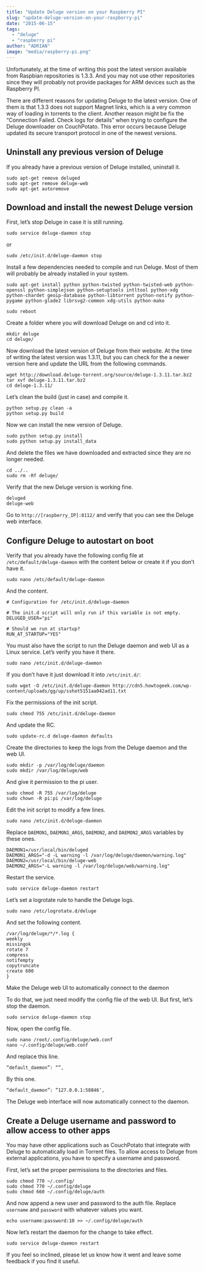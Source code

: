 ```yaml
---
title: "Update Deluge version on your Raspberry PI"
slug: "update-deluge-version-on-your-raspberry-pi"
date: "2015-06-15"
tags:
  - "deluge"
  - "raspberry pi"
author: "ADRIAN"
image: "media/raspberry-pi.png"
---
```


Unfortunately, at the time of writing this post the latest version available from Raspbian repositories is 1.3.3. And you may not use other repositories since they will probably not provide packages for ARM devices such as the Raspberry PI.

There are different reasons for updating Deluge to the latest version. One of them is that 1.3.3 does not support Magnet links, which is a very common way of loading in torrents to the client. Another reason might be fix the “Connection Failed. Check logs for details” when trying to configure the Deluge downloader on CouchPotato. This error occurs because Deluge updated its secure transport protocol in one of the newest versions.

Uninstall any previous version of Deluge
---

If you already have a previous version of Deluge installed, uninstall it.

```
sudo apt-get remove deluged
sudo apt-get remove deluge-web
sudo apt-get autoremove
```

Download and install the newest Deluge version
---

First, let’s stop Deluge in case it is still running.

```
sudo service deluge-daemon stop
```

or

```
sudo /etc/init.d/deluge-daemon stop
```

Install a few dependencies needed to compile and run Deluge. Most of them will probably be already installed in your system.

```
sudo apt-get install python python-twisted python-twisted-web python-openssl python-simplejson python-setuptools intltool python-xdg python-chardet geoip-database python-libtorrent python-notify python-pygame python-glade2 librsvg2-common xdg-utils python-mako
```

```
sudo reboot
```

Create a folder where you will download Deluge on and cd into it.

```
mkdir deluge
cd deluge/
```

Now download the latest version of Deluge from their website. At the time of writing the latest version was 1.3.11, but you can check for the a newer version here and update the URL from the following commands.

```
wget http://download.deluge-torrent.org/source/deluge-1.3.11.tar.bz2
tar xvf deluge-1.3.11.tar.bz2
cd deluge-1.3.11/
```

Let’s clean the build (just in case) and compile it.

```
python setup.py clean -a
python setup.py build
```

Now we can install the new version of Deluge.

```
sudo python setup.py install
sudo python setup.py install_data
```

And delete the files we have downloaded and extracted since they are no longer needed.

```
cd ../..
sudo rm -Rf deluge/
```

Verify that the new Deluge version is working fine.

```
deluged
deluge-web
```

Go to `http://[raspberry_IP]:8112/` and verify that you can see the Deluge web interface.

Configure Deluge to autostart on boot
---

Verify that you already have the following config file at `/etc/default/deluge-daemon` with the content below or create it if you don’t have it.

```
sudo nano /etc/default/deluge-daemon
```

And the content.

```
# Configuration for /etc/init.d/deluge-daemon

# The init.d script will only run if this variable is not empty.
DELUGED_USER="pi"

# Should we run at startup?
RUN_AT_STARTUP="YES"
```

You must also have the script to run the Deluge daemon and web UI as a Linux service. Let’s verify you have it there.

```
sudo nano /etc/init.d/deluge-daemon
```

If you don’t have it just download it into `/etc/init.d/`:

```
sudo wget -O /etc/init.d/deluge-daemon http://cdn5.howtogeek.com/wp-content/uploads/gg/up/sshot5151aa042ad11.txt
```

Fix the permissions of the init script.

```
sudo chmod 755 /etc/init.d/deluge-daemon
```

And update the RC.

```
sudo update-rc.d deluge-daemon defaults
```

Create the directories to keep the logs from the Deluge daemon and the web UI.

```
sudo mkdir -p /var/log/deluge/daemon
sudo mkdir /var/log/deluge/web
```

And give it permission to the pi user.

```
sudo chmod -R 755 /var/log/deluge
sudo chown -R pi:pi /var/log/deluge
```

Edit the init script to modify a few lines.

```
sudo nano /etc/init.d/deluge-daemon
```

Replace `DAEMON1`, `DAEMON1_ARGS`, `DAEMON2`, and `DAEMON2_ARGS` variables by these ones.

```
DAEMON1=/usr/local/bin/deluged
DAEMON1_ARGS="-d -L warning -l /var/log/deluge/daemon/warning.log"
DAEMON2=/usr/local/bin/deluge-web
DAEMON2_ARGS="-L warning -l /var/log/deluge/web/warning.log"
```

Restart the service.

```
sudo service deluge-daemon restart
```

Let’s set a logrotate rule to handle the Deluge logs.

```
sudo nano /etc/logrotate.d/deluge
```

And set the following content.

```
/var/log/deluge/*/*.log {
weekly
missingok
rotate 7
compress
notifempty
copytruncate
create 600
}
```

Make the Deluge web UI to automatically connect to the daemon

To do that, we just need modify the config file of the web UI. But first, let’s stop the daemon.

```
sudo service deluge-daemon stop
```

Now, open the config file.

```
sudo nano /root/.config/deluge/web.conf
nano ~/.config/deluge/web.conf
```

And replace this line.

```
“default_daemon”: “”,
```

By this one.

```
“default_daemon”: “127.0.0.1:58846″,
```

The Deluge web interface will now automatically connect to the daemon.

Create a Deluge username and password to allow access to other apps
---

You may have other applications such as CouchPotato that integrate with Deluge to automatically load in Torrent files. To allow access to Deluge from external applications, you have to specify a username and password.

First, let’s set the proper permissions to the directories and files.

```
sudo chmod 770 ~/.config/
sudo chmod 770 ~/.config/deluge
sudo chmod 660 ~/.config/deluge/auth
```

And now append a new user and password to the auth file. Replace `username` and `password` with whatever values you want.

```
echo username:password:10 >> ~/.config/deluge/auth
```

Now let’s restart the daemon for the change to take effect.

```
sudo service deluge-daemon restart
```

If you feel so inclined, please let us know how it went and leave some feedback if you find it useful.
